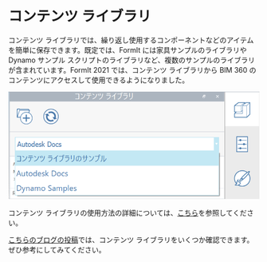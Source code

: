 # コンテンツ ライブラリ

コンテンツ ライブラリでは、繰り返し使用するコンポーネントなどのアイテムを簡単に保存できます。既定では、FormIt には家具サンプルのライブラリや Dynamo サンプル スクリプトのライブラリなど、複数のサンプルのライブラリが含まれています。FormIt 2021 では、コンテンツ ライブラリから BIM 360 のコンテンツにアクセスして使用できるようになりました。

![](../.gitbook/assets/screen-shot-2020-03-30-at-1.39.13-pm.png)

コンテンツ ライブラリの使用方法の詳細については、[こちら](../formit-primer/part-i/import-export-and-content-library.md)を参照してください。

[こちらのブログの投稿](https://formit.autodesk.com/blog/post/content-library)では、コンテンツ ライブラリをいくつか確認できます。ぜひ参考にしてみてください。



